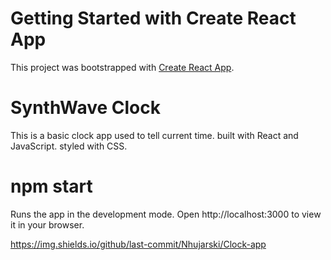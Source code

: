 # Getting Started with Create React App

This project was bootstrapped with [Create React App](https://github.com/facebook/create-react-app).

# SynthWave Clock

This is a basic clock app used to tell current time.
built with React and JavaScript. styled with CSS.

# npm start

Runs the app in the development mode.
Open http://localhost:3000 to view it in your browser.

https://img.shields.io/github/last-commit/Nhujarski/Clock-app
